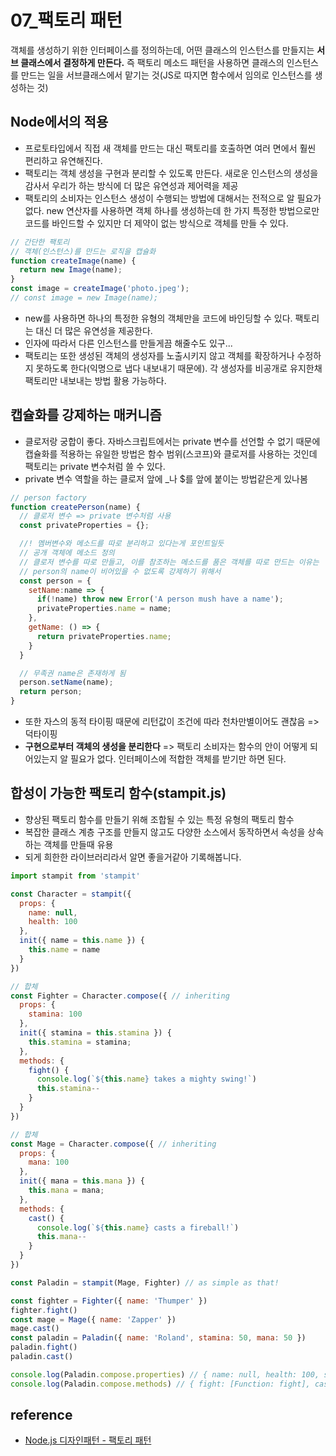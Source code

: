# 07_팩토리 패턴

객체를 생성하기 위한 인터페이스를 정의하는데, 어떤 클래스의 인스턴스를 만들지는 **서브 클래스에서 결정하게 만든다.** 즉 팩토리 메소드 패턴을 사용하면 클래스의 인스턴스를 만드는 일을 서브클래스에서 맡기는 것(JS로 따지면 함수에서 임의로 인스턴스를 생성하는 것)

## Node에서의 적용

- 프로토타입에서 직접 새 객체를 만드는 대신 팩토리를 호출하면 여러 면에서 훨씬 편리하고 유연해진다.
- 팩토리는 객체 생성을 구현과 분리할 수 있도록 만든다. 새로운 인스턴스의 생성을 감사서 우리가 하는 방식에 더 많은 유연성과 제어력을 제공
- 팩토리의 소비자는 인스턴스 생성이 수행되는 방법에 대해서는 전적으로 알 필요가 없다. new 연산자를 사용하면 객체 하나를 생성하는데 한 가지 특정한 방법으로만 코드를 바인드할 수 있지만 더 제약이 없는 방식으로 객체를 만들 수 있다.

```js
// 간단한 팩토리
// 객체(인스턴스)를 만드는 로직을 캡슐화
function createImage(name) {
  return new Image(name);
}
const image = createImage('photo.jpeg');
// const image = new Image(name);
```

- new를 사용하면 하나의 특정한 유형의 객체만을 코드에 바인딩할 수 있다. 팩토리는 대신 더 많은 유연성을 제공한다.
- 인자에 따라서 다른 인스턴스를 만들게끔 해줄수도 있구...
- 팩토리는 또한 생성된 객체의 생성자를 노출시키지 않고 객체를 확장하거나 수정하지 못하도록 한다(익명으로 냅다 내보내기 때문에). 각 생성자를 비공개로 유지한채 팩토리만 내보내는 방법 활용 가능하다.

## 캡슐화를 강제하는 매커니즘

- 클로저랑 궁합이 좋다. 자바스크립트에서는 private 변수를 선언할 수 없기 때문에 캡슐화를 적용하는 유일한 방법은 함수 범위(스코프)와 클로저를 사용하는 것인데 팩토리는 private 변수처럼 쓸 수 있다.
- private 변수 역할을 하는 클로저 앞에 _나 $를 앞에 붙이는 방법같은게 있나봄

```js
// person factory
function createPerson(name) {
  // 클로저 변수 => private 변수처럼 사용
  const privateProperties = {};

  //! 멤버변수와 메소드를 따로 분리하고 있다는게 포인트일듯
  // 공개 객체에 메소드 정의
  // 클로저 변수를 따로 만들고, 이를 참조하는 메소드를 품은 객체를 따로 만드는 이유는
  // person의 name이 비어있을 수 없도록 강제하기 위해서
  const person = {
    setName:name => {
      if(!name) throw new Error('A person mush have a name');
      privateProperties.name = name;
    },
    getName: () => {
      return privateProperties.name;
    }
  }

  // 무족권 name은 존재하게 됨
  person.setName(name);
  return person;
}
```

- 또한 자스의 동적 타이핑 때문에 리턴값이 조건에 따라 천차만별이어도 괜찮음 => 덕타이핑
- **구현으로부터 객체의 생성을 분리한다** => 팩토리 소비자는 함수의 안이 어떻게 되어있는지 알 필요가 없다. 인터페이스에 적합한 객체를 받기만 하면 된다.

## 합성이 가능한 팩토리 함수(stampit.js)

- 향상된 팩토리 함수를 만들기 위해 조합될 수 있는 특정 유형의 팩토리 함수
- 복잡한 클래스 계층 구조를 만들지 않고도 다양한 소스에서 동작하면서 속성을 상속하는 객체를 만들때 유용
- 되게 희한한 라이브러리라서 알면 좋을거같아 기록해봅니다.

```js
import stampit from 'stampit'

const Character = stampit({
  props: {
    name: null,
    health: 100
  },
  init({ name = this.name }) {
    this.name = name
  }
})

// 합체
const Fighter = Character.compose({ // inheriting
  props: {
    stamina: 100
  },
  init({ stamina = this.stamina }) {
    this.stamina = stamina;    
  },
  methods: {
    fight() {
      console.log(`${this.name} takes a mighty swing!`)
      this.stamina--
    }
  }
})

// 합체
const Mage = Character.compose({ // inheriting
  props: {
    mana: 100
  },
  init({ mana = this.mana }) {
    this.mana = mana;    
  },
  methods: {
    cast() {
      console.log(`${this.name} casts a fireball!`)
      this.mana--
    }
  }
})

const Paladin = stampit(Mage, Fighter) // as simple as that!

const fighter = Fighter({ name: 'Thumper' })
fighter.fight()
const mage = Mage({ name: 'Zapper' })
mage.cast()
const paladin = Paladin({ name: 'Roland', stamina: 50, mana: 50 })
paladin.fight()
paladin.cast()

console.log(Paladin.compose.properties) // { name: null, health: 100, stamina: 100, mana: 100 }
console.log(Paladin.compose.methods) // { fight: [Function: fight], cast: [Function: cast] }
```

## reference

- [Node.js 디자인패턴 - 팩토리 패턴](http://www.yes24.com/Product/Goods/65050060)